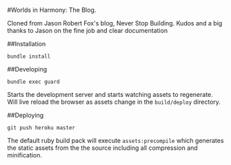 #Worlds in Harmony: The Blog.

Cloned from Jason Robert Fox's blog, Never Stop Building. Kudos and a big thanks to Jason on the fine job and clear documentation

##Installation

`bundle install`

##Developing

`bundle exec guard`

Starts the development server and starts watching assets to regenerate. Will live reload the browser as assets change in the `build/deploy` directory.

##Deploying

`git push heroku master`

The default ruby build pack will execute `assets:precompile` which generates the static assets from the the source including all compression and minification.
